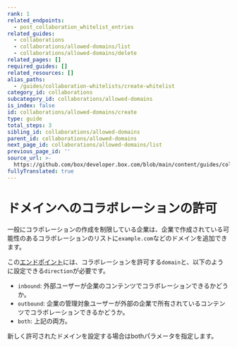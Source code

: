 ```yaml
---
rank: 1
related_endpoints:
  - post_collaboration_whitelist_entries
related_guides:
  - collaborations
  - collaborations/allowed-domains/list
  - collaborations/allowed-domains/delete
related_pages: []
required_guides: []
related_resources: []
alias_paths:
  - /guides/collaboration-whitelists/create-whitelist
category_id: collaborations
subcategory_id: collaborations/allowed-domains
is_index: false
id: collaborations/allowed-domains/create
type: guide
total_steps: 3
sibling_id: collaborations/allowed-domains
parent_id: collaborations/allowed-domains
next_page_id: collaborations/allowed-domains/list
previous_page_id: ''
source_url: >-
  https://github.com/box/developer.box.com/blob/main/content/guides/collaborations/allowed-domains/create.md
fullyTranslated: true
---
```

# ドメインへのコラボレーションの許可

一般にコラボレーションの作成を制限している企業は、企業で作成されている可能性のあるコラボレーションのリストに`example.com`などのドメインを追加できます。

<Samples id="post_collaboration_whitelist_entries">

</Samples>

この[エンドポイント](endpoint://post_collaboration_whitelist_entries)には、コラボレーションを許可する`domain`と、以下のように設定できる`direction`が必要です。

* `inbound`: 外部ユーザーが企業のコンテンツでコラボレーションできるかどうか。
* `outbound`: 企業の管理対象ユーザーが外部の企業で所有されているコンテンツでコラボレーションできるかどうか。
* `both`: 上記の両方。

新しく許可されたドメインを設定する場合はbothパラメータを指定します。

<Samples id="post_collaboration_whitelist_entries">

</Samples>
